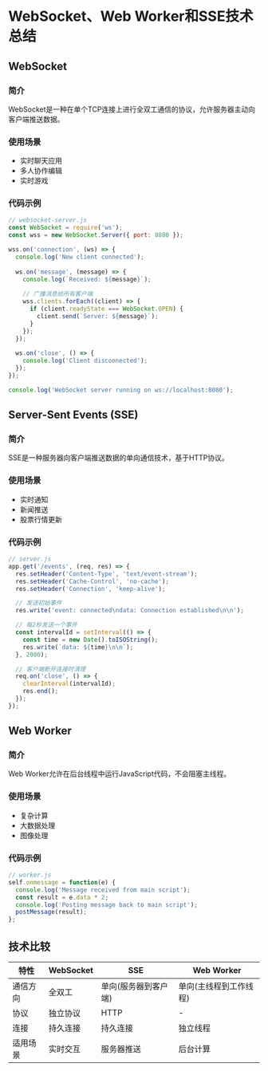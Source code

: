 # WebSocket、Web Worker和SSE技术总结

## WebSocket

### 简介
WebSocket是一种在单个TCP连接上进行全双工通信的协议，允许服务器主动向客户端推送数据。

### 使用场景
- 实时聊天应用
- 多人协作编辑
- 实时游戏

### 代码示例
```javascript
// websocket-server.js
const WebSocket = require('ws');
const wss = new WebSocket.Server({ port: 8080 });

wss.on('connection', (ws) => {
  console.log('New client connected');
  
  ws.on('message', (message) => {
    console.log(`Received: ${message}`);
    
    // 广播消息给所有客户端
    wss.clients.forEach((client) => {
      if (client.readyState === WebSocket.OPEN) {
        client.send(`Server: ${message}`);
      }
    });
  });
  
  ws.on('close', () => {
    console.log('Client disconnected');
  });
});

console.log('WebSocket server running on ws://localhost:8080');
```

## Server-Sent Events (SSE)

### 简介
SSE是一种服务器向客户端推送数据的单向通信技术，基于HTTP协议。

### 使用场景
- 实时通知
- 新闻推送
- 股票行情更新

### 代码示例
```javascript
// server.js
app.get('/events', (req, res) => {
  res.setHeader('Content-Type', 'text/event-stream');
  res.setHeader('Cache-Control', 'no-cache');
  res.setHeader('Connection', 'keep-alive');

  // 发送初始事件
  res.write('event: connected\ndata: Connection established\n\n');

  // 每2秒发送一个事件
  const intervalId = setInterval(() => {
    const time = new Date().toISOString();
    res.write(`data: ${time}\n\n`);
  }, 2000);

  // 客户端断开连接时清理
  req.on('close', () => {
    clearInterval(intervalId);
    res.end();
  });
});
```

## Web Worker

### 简介
Web Worker允许在后台线程中运行JavaScript代码，不会阻塞主线程。

### 使用场景
- 复杂计算
- 大数据处理
- 图像处理

### 代码示例
```javascript
// worker.js
self.onmessage = function(e) {
  console.log('Message received from main script');
  const result = e.data * 2;
  console.log('Posting message back to main script');
  postMessage(result);
};
```

## 技术比较

| 特性        | WebSocket       | SSE          | Web Worker   |
|-------------|----------------|--------------|--------------|
| 通信方向    | 全双工          | 单向(服务器到客户端) | 单向(主线程到工作线程) |
| 协议        | 独立协议        | HTTP         | -            |
| 连接        | 持久连接        | 持久连接      | 独立线程     |
| 适用场景    | 实时交互        | 服务器推送    | 后台计算     |